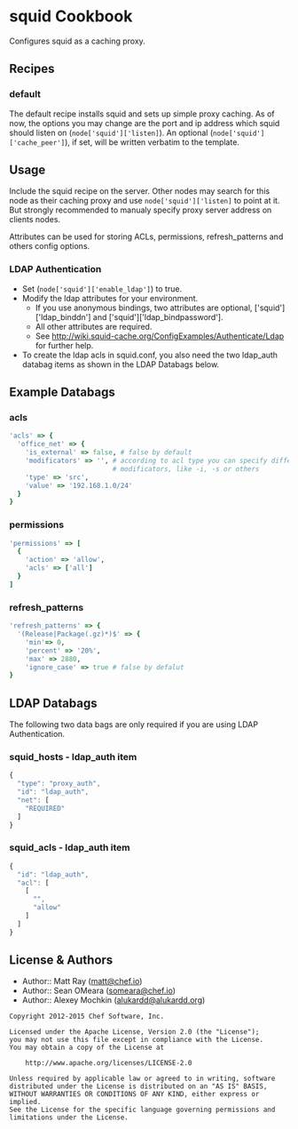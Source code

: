 squid Cookbook
==============
Configures squid as a caching proxy.


Recipes
-------
### default
The default recipe installs squid and sets up simple proxy caching. As of now, the options you may change are the port and ip address which squid should listen on (`node['squid']['listen]`).
An optional (`node['squid']['cache_peer']`), if set, will be written verbatim to the template.


Usage
-----
Include the squid recipe on the server. Other nodes may search for this node as their caching proxy and use `node['squid']['listen]` to point at it. But strongly recommended to manualy specify proxy server address on clients nodes.

Attributes can be used for storing ACLs, permissions, refresh_patterns and others config options.

### LDAP Authentication

* Set (`node['squid']['enable_ldap']`) to true.
* Modify the ldap attributes for your environment.
  * If you use anonymous bindings, two attributes are optional, ['squid']['ldap_binddn'] and ['squid']['ldap_bindpassword'].
  * All other attributes are required.
  * See http://wiki.squid-cache.org/ConfigExamples/Authenticate/Ldap for further help.
* To create the ldap acls in squid.conf, you also need the two ldap_auth databag items as shown in the LDAP Databags below.

Example Databags
----------------
### acls
```ruby
'acls' => {
  'office_net' => {
    'is_external' => false, # false by default
    'modificators' => '', # according to acl type you can specify different
                          # modificators, like -i, -s or others
    'type' => 'src',
    'value' => '192.168.1.0/24'
  }
}
```

### permissions
```ruby
'permissions' => [
  {
    'action' => 'allow',
    'acls' => ['all']
  }
]
```

### refresh_patterns
```ruby
'refresh_patterns' => {
  '(Release|Package(.gz)*)$' => {
    'min'=> 0,
    'percent' => '20%',
    'max' => 2880,
    'ignore_case' => true # false by defalut
}
```

LDAP Databags
-------------

The following two data bags are only required if you are using LDAP Authentication.

### squid_hosts - ldap_auth item
```javascript
{
  "type": "proxy_auth",
  "id": "ldap_auth",
  "net": [
    "REQUIRED"
  ]
}
```

### squid_acls - ldap_auth item
```javascript
{
  "id": "ldap_auth",
  "acl": [
    [
      "",
      "allow"
    ]
  ]
}
```

License & Authors
-----------------
- Author:: Matt Ray (<matt@chef.io>)
- Author:: Sean OMeara (<someara@chef.io>)
- Author:: Alexey Mochkin (<alukardd@alukardd.org>)

```text
Copyright 2012-2015 Chef Software, Inc.

Licensed under the Apache License, Version 2.0 (the "License");
you may not use this file except in compliance with the License.
You may obtain a copy of the License at

    http://www.apache.org/licenses/LICENSE-2.0

Unless required by applicable law or agreed to in writing, software
distributed under the License is distributed on an "AS IS" BASIS,
WITHOUT WARRANTIES OR CONDITIONS OF ANY KIND, either express or implied.
See the License for the specific language governing permissions and
limitations under the License.
```
